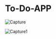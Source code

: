 # To-Do-APP

![Capture](https://github.com/Dhruvpandey08/To-Do-APP/assets/87525399/f9edfcf6-b7c0-442f-974d-cc2b2ec3fb76)

![Capture1](https://github.com/Dhruvpandey08/To-Do-APP/assets/87525399/20abecf3-9d5c-4800-b10d-916ce6eb16c0)
